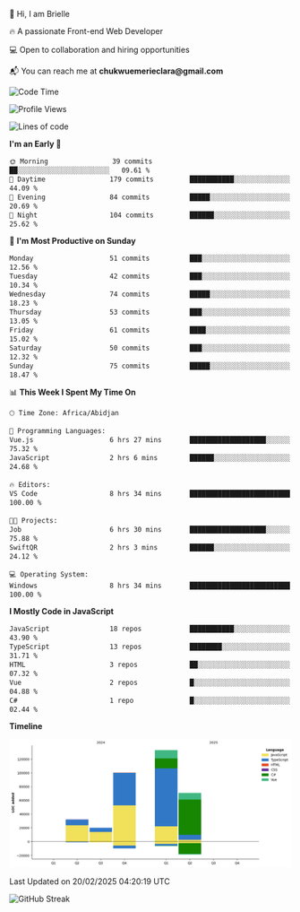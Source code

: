 <div align="left">
  <p>👋 Hi, I am Brielle</p>
  <p>🔥 A passionate Front-end Web Developer</p>
  <p>💻 Open to collaboration and hiring opportunities</p>
  <p>📬 You can reach me at <strong>chukwuemerieclara@gmail.com</strong></p>
</div>


 
 <!--START_SECTION:waka-->
![Code Time](http://img.shields.io/badge/Code%20Time-490%20hrs%2037%20mins-blue)

![Profile Views](http://img.shields.io/badge/Profile%20Views-0-blue)

![Lines of code](https://img.shields.io/badge/From%20Hello%20World%20I%27ve%20Written-292.7%20thousand%20lines%20of%20code-blue)

**I'm an Early 🐤** 

```text
🌞 Morning                39 commits          ██░░░░░░░░░░░░░░░░░░░░░░░   09.61 % 
🌆 Daytime                179 commits         ███████████░░░░░░░░░░░░░░   44.09 % 
🌃 Evening                84 commits          █████░░░░░░░░░░░░░░░░░░░░   20.69 % 
🌙 Night                  104 commits         ██████░░░░░░░░░░░░░░░░░░░   25.62 % 
```
📅 **I'm Most Productive on Sunday** 

```text
Monday                   51 commits          ███░░░░░░░░░░░░░░░░░░░░░░   12.56 % 
Tuesday                  42 commits          ███░░░░░░░░░░░░░░░░░░░░░░   10.34 % 
Wednesday                74 commits          █████░░░░░░░░░░░░░░░░░░░░   18.23 % 
Thursday                 53 commits          ███░░░░░░░░░░░░░░░░░░░░░░   13.05 % 
Friday                   61 commits          ████░░░░░░░░░░░░░░░░░░░░░   15.02 % 
Saturday                 50 commits          ███░░░░░░░░░░░░░░░░░░░░░░   12.32 % 
Sunday                   75 commits          █████░░░░░░░░░░░░░░░░░░░░   18.47 % 
```


📊 **This Week I Spent My Time On** 

```text
🕑︎ Time Zone: Africa/Abidjan

💬 Programming Languages: 
Vue.js                   6 hrs 27 mins       ███████████████████░░░░░░   75.32 % 
JavaScript               2 hrs 6 mins        ██████░░░░░░░░░░░░░░░░░░░   24.68 % 

🔥 Editors: 
VS Code                  8 hrs 34 mins       █████████████████████████   100.00 % 

🐱‍💻 Projects: 
Job                      6 hrs 30 mins       ███████████████████░░░░░░   75.88 % 
SwiftQR                  2 hrs 3 mins        ██████░░░░░░░░░░░░░░░░░░░   24.12 % 

💻 Operating System: 
Windows                  8 hrs 34 mins       █████████████████████████   100.00 % 
```

**I Mostly Code in JavaScript** 

```text
JavaScript               18 repos            ███████████░░░░░░░░░░░░░░   43.90 % 
TypeScript               13 repos            ████████░░░░░░░░░░░░░░░░░   31.71 % 
HTML                     3 repos             ██░░░░░░░░░░░░░░░░░░░░░░░   07.32 % 
Vue                      2 repos             █░░░░░░░░░░░░░░░░░░░░░░░░   04.88 % 
C#                       1 repo              █░░░░░░░░░░░░░░░░░░░░░░░░   02.44 % 
```



**Timeline**

![Lines of Code chart](https://raw.githubusercontent.com/Brielle28/Brielle28/main/assets/bar_graph.png)


 Last Updated on 20/02/2025 04:20:19 UTC
<!--END_SECTION:waka-->

![GitHub Streak](https://github-readme-streak-stats.herokuapp.com/?user=Brielle28)



